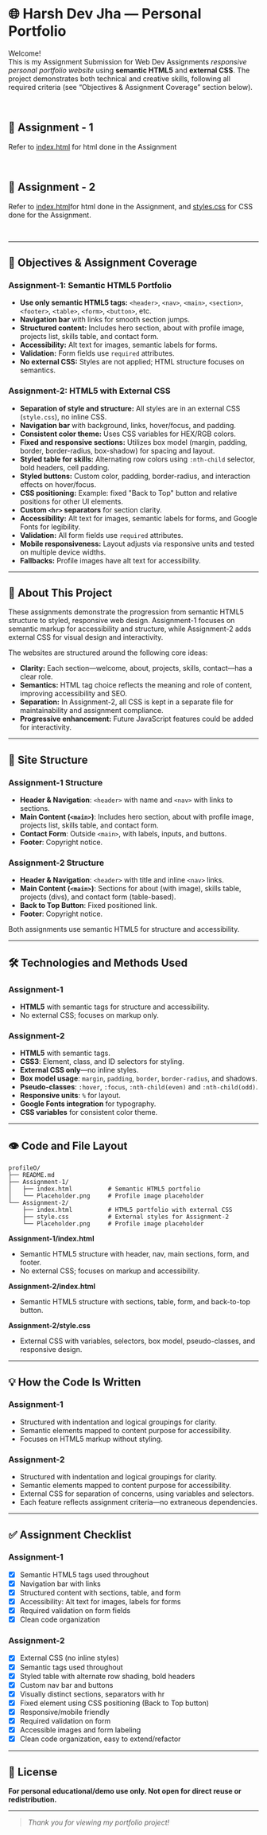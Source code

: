 # 🌐 Harsh Dev Jha — Personal Portfolio

Welcome!  
This is my Assignment Submission for Web Dev Assignments *responsive personal portfolio website* using **semantic HTML5** and **external CSS**. The project demonstrates both technical and creative skills, following all required criteria (see “Objectives & Assignment Coverage” section below).

<br>


## 🎯 Assignment - 1

Refer to [index.html](https://github.com/Inkesk-Dozing/profileO/blob/main/Assignment-1/index.html) for html done in the Assignment

<br>

## 🎯 Assignment - 2

Refer to [index.html](https://github.com/Inkesk-Dozing/profileO/blob/main/Assignment-2/index.html)for html done in the Assignment, and 
[styles.css](https://github.com/Inkesk-Dozing/profileO/blob/main/Assignment-2/style.css) for CSS done for the Assignment.

<br>

---

## 🎯 Objectives & Assignment Coverage

### Assignment-1: Semantic HTML5 Portfolio
- **Use only semantic HTML5 tags:** `<header>`, `<nav>`, `<main>`, `<section>`, `<footer>`, `<table>`, `<form>`, `<button>`, etc.
- **Navigation bar** with links for smooth section jumps.
- **Structured content:** Includes hero section, about with profile image, projects list, skills table, and contact form.
- **Accessibility:** Alt text for images, semantic labels for forms.
- **Validation:** Form fields use `required` attributes.
- **No external CSS:** Styles are not applied; HTML structure focuses on semantics.

### Assignment-2: HTML5 with External CSS
- **Separation of style and structure:** All styles are in an external CSS (`style.css`), no inline CSS.
- **Navigation bar** with background, links, hover/focus, and padding.
- **Consistent color theme:** Uses CSS variables for HEX/RGB colors.
- **Fixed and responsive sections:** Utilizes box model (margin, padding, border, border-radius, box-shadow) for spacing and layout.
- **Styled table for skills:** Alternating row colors using `:nth-child` selector, bold headers, cell padding.
- **Styled buttons:** Custom color, padding, border-radius, and interaction effects on hover/focus.
- **CSS positioning:** Example: fixed "Back to Top" button and relative positions for other UI elements.
- **Custom `<hr>` separators** for section clarity.
- **Accessibility:** Alt text for images, semantic labels for forms, and Google Fonts for legibility.
- **Validation:** All form fields use `required` attributes.
- **Mobile responsiveness:** Layout adjusts via responsive units and tested on multiple device widths.
- **Fallbacks:** Profile images have alt text for accessibility.

---

## 🧠 About This Project

These assignments demonstrate the progression from semantic HTML5 structure to styled, responsive web design. Assignment-1 focuses on semantic markup for accessibility and structure, while Assignment-2 adds external CSS for visual design and interactivity.

The websites are structured around the following core ideas:
- **Clarity:** Each section—welcome, about, projects, skills, contact—has a clear role.
- **Semantics:** HTML tag choice reflects the meaning and role of content, improving accessibility and SEO.
- **Separation:** In Assignment-2, all CSS is kept in a separate file for maintainability and assignment compliance.
- **Progressive enhancement:** Future JavaScript features could be added for interactivity.

---

## 🧩 Site Structure

### Assignment-1 Structure
- **Header & Navigation**: `<header>` with name and `<nav>` with links to sections.
- **Main Content (`<main>`)**: Includes hero section, about with profile image, projects list, skills table, and contact form.
- **Contact Form**: Outside `<main>`, with labels, inputs, and buttons.
- **Footer**: Copyright notice.

### Assignment-2 Structure
- **Header & Navigation**: `<header>` with title and inline `<nav>` links.
- **Main Content (`<main>`)**: Sections for about (with image), skills table, projects (divs), and contact form (table-based).
- **Back to Top Button**: Fixed positioned link.
- **Footer**: Copyright notice.

Both assignments use semantic HTML5 for structure and accessibility.

---

## 🛠 Technologies and Methods Used

### Assignment-1
- **HTML5** with semantic tags for structure and accessibility.
- No external CSS; focuses on markup only.

### Assignment-2
- **HTML5** with semantic tags.
- **CSS3**: Element, class, and ID selectors for styling.
- **External CSS only**—no inline styles.
- **Box model usage**: `margin`, `padding`, `border`, `border-radius`, and shadows.
- **Pseudo-classes**: `:hover`, `:focus`, `:nth-child(even)` and `:nth-child(odd)`.
- **Responsive units**: `%` for layout.
- **Google Fonts integration** for typography.
- **CSS variables** for consistent color theme.

---

## 👁️ Code and File Layout

```
profileO/
├── README.md
├── Assignment-1/
│   ├── index.html          # Semantic HTML5 portfolio
│   └── Placeholder.png     # Profile image placeholder
└── Assignment-2/
    ├── index.html          # HTML5 portfolio with external CSS
    ├── style.css           # External styles for Assignment-2
    └── Placeholder.png     # Profile image placeholder
```

**Assignment-1/index.html**  
- Semantic HTML5 structure with header, nav, main sections, form, and footer.  
- No external CSS; focuses on markup and accessibility.

**Assignment-2/index.html**  
- Semantic HTML5 structure with sections, table, form, and back-to-top button.

**Assignment-2/style.css**  
- External CSS with variables, selectors, box model, pseudo-classes, and responsive design.

---

## 💡 How the Code Is Written

### Assignment-1
- Structured with indentation and logical groupings for clarity.
- Semantic elements mapped to content purpose for accessibility.
- Focuses on HTML5 markup without styling.

### Assignment-2
- Structured with indentation and logical groupings for clarity.
- Semantic elements mapped to content purpose for accessibility.
- External CSS for separation of concerns, using variables and selectors.
- Each feature reflects assignment criteria—no extraneous dependencies.

---

## ✅ Assignment Checklist

### Assignment-1
- [x] Semantic HTML5 tags used throughout
- [x] Navigation bar with links
- [x] Structured content with sections, table, and form
- [x] Accessibility: Alt text for images, labels for forms
- [x] Required validation on form fields
- [x] Clean code organization

### Assignment-2
- [x] External CSS (no inline styles)
- [x] Semantic tags used throughout
- [x] Styled table with alternate row shading, bold headers
- [x] Custom nav bar and buttons
- [x] Visually distinct sections, separators with hr
- [x] Fixed element using CSS positioning (Back to Top button)
- [x] Responsive/mobile friendly
- [x] Required validation on form
- [x] Accessible images and form labeling
- [x] Clean code organization, easy to extend/refactor

---

## 📄 License

**For personal educational/demo use only. Not open for direct reuse or redistribution.**

---

> *Thank you for viewing my portfolio project!*
